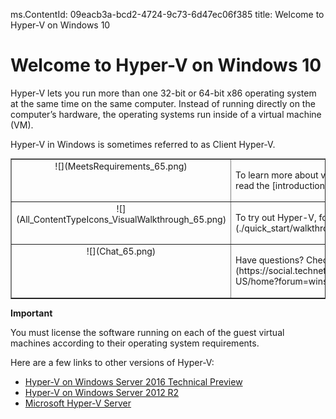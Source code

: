 ms.ContentId: 09eacb3a-bcd2-4724-9c73-6d47ec06f385
title: Welcome to Hyper-V on Windows 10


# Welcome to Hyper-V on Windows 10 

Hyper-V lets you run more than one 32-bit or 64-bit x86 operating system at the same time on the same computer. Instead of running directly on the computer’s hardware, the operating systems run inside of a virtual machine (VM).


Hyper-V in Windows is sometimes referred to as Client Hyper-V.

<table border="1" style="background-color:FFFFCC;border-collapse:collapse;border:1px solid FFCC00;color:000000;width:100%" cellpadding="15" cellspacing="3">
	<tr valign="top">
		<td><center>![](MeetsRequirements_65.png)</center></td>
		<td valign="top"><p>To learn more about virtualization with Hyper-V on Windows 10, read the  [introduction](./about/hyperv_on_windows.md).</p></td></tr>
	<tr valign="top">
		<td><center>![](All_ContentTypeIcons_VisualWalkthrough_65.png)</center></td>
		<td valign="top"><p>To try out Hyper-V, follow this [walkthrough](./quick_start/walkthrough.md).</p></td></tr>
	<tr valign="top">
		<td><center>![](Chat_65.png)</center></td>
		<td valign="top"><p> Have questions? Check out the [forum](https://social.technet.microsoft.com/Forums/windowsserver/en-US/home?forum=winserverhyperv)!</p></td>
	</tr>
</table>


**Important**  

You must license the software running on each of the guest virtual machines according to their operating system requirements.



Here are a few links to other versions of Hyper-V:
*  [Hyper-V on Windows Server 2016 Technical Preview](https://technet.microsoft.com/en-us/library/mt126117.aspx)
*  [Hyper-V on Windows Server 2012 R2](https://technet.microsoft.com/en-us/library/hh831531.aspx)
*  [Microsoft Hyper-V Server](https://technet.microsoft.com/library/hh923062.aspx)



